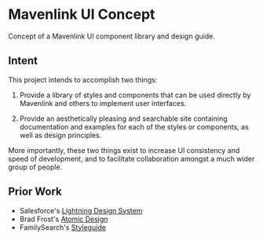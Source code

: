 # Mavenlink UI Concept

Concept of a Mavenlink UI component library and design guide.

## Intent

This project intends to accomplish two things:

1. Provide a library of styles and components that can be used directly by Mavenlink and others to implement user interfaces.

2. Provide an aesthetically pleasing and searchable site containing documentation and examples for each of the styles or components, as well as design principles.

More importantly, these two things exist to increase UI consistency and speed of development, and to facilitate collaboration amongst a much wider group of people.

## Prior Work

- Salesforce's [Lightning Design System](https://www.lightningdesignsystem.com/)
- Brad Frost's [Atomic Design](http://atomicdesign.bradfrost.com/)
- FamilySearch's [Styleguide](https://familysearch.org/reference/styleguide/)
